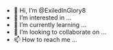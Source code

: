 - 👋 Hi, I’m @ExiledInGlory8
- 👀 I’m interested in ...
- 🌱 I’m currently learning ...
- 💞️ I’m looking to collaborate on ...
- 📫 How to reach me ...
<!---
ExiledInGlory8/ExiledInGlory8 is a ✨ special ✨ repository because its `README.md` (this file) appears on your GitHub profile.
You can click the Preview link to take a look at your changes.
- 😑 I'm 888/1986_
